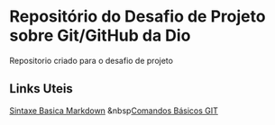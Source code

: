 # Repositório do Desafio de Projeto sobre Git/GitHub da Dio
Repositorio criado para o desafio de projeto

## Links Uteis
[Sintaxe  Basica Markdown](https://www.markdownguide.org/basic-syntax/)
&nbsp[Comandos Básicos GIT](https://comandosgit.github.io/)
